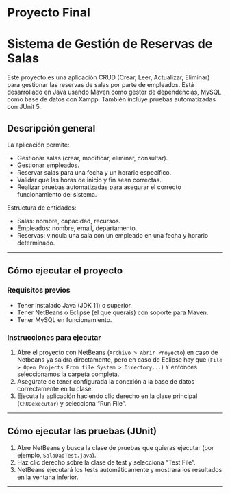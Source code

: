 # Proyecto Final

# Sistema de Gestión de Reservas de Salas

Este proyecto es una aplicación CRUD (Crear, Leer, Actualizar, Eliminar) para gestionar las reservas de salas por parte de empleados. Está desarrollado en Java usando Maven como gestor de dependencias, MySQL como base de datos con Xampp. También incluye pruebas automatizadas con JUnit 5.

## Descripción general

La aplicación permite:

- Gestionar salas (crear, modificar, eliminar, consultar).
- Gestionar empleados.
- Reservar salas para una fecha y un horario específico.
- Validar que las horas de inicio y fin sean correctas.
- Realizar pruebas automatizadas para asegurar el correcto funcionamiento del sistema.

Estructura de entidades:
- Salas: nombre, capacidad, recursos.
- Empleados: nombre, email, departamento.
- Reservas: vincula una sala con un empleado en una fecha y horario determinado.

---

## Cómo ejecutar el proyecto

### Requisitos previos

- Tener instalado Java (JDK 11) o superior.
- Tener NetBeans o Eclipse (el que querais) con soporte para Maven.
- Tener MySQL en funcionamiento.

### Instrucciones para ejecutar

1. Abre el proyecto con NetBeans (`Archivo > Abrir Proyecto`) en caso de Netbeans ya saldra directamente, pero en caso de Eclipse hay que (`File > Open Projects From file System > Directory...`) Y entonces seleccionamos la carpeta completa.
2. Asegúrate de tener configurada la conexión a la base de datos correctamente en tu clase.
3. Ejecuta la aplicación haciendo clic derecho en la clase principal (`CRUDexecutar`) y selecciona “Run File”.

---

##  Cómo ejecutar las pruebas (JUnit)

1. Abre NetBeans y busca la clase de pruebas que quieras ejecutar (por ejemplo, `SalaDaoTest.java`).
2. Haz clic derecho sobre la clase de test y selecciona “Test File”.
3. NetBeans ejecutará los tests automáticamente y mostrará los resultados en la ventana inferior.

---
